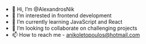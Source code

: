 - 👋 Hi, I’m @AlexandrosNik
- 👀 I’m interested in frontend development
- 🌱 I’m currently learning JavaScript and React
- 💞️ I’m looking to collaborate on challenging projects
- 📫 How to reach me - anikoletopoulos@hotmail.com

<!---
AlexandrosNik/AlexandrosNik is a ✨ special ✨ repository because its `README.md` (this file) appears on your GitHub profile.
You can click the Preview link to take a look at your changes.
--->
